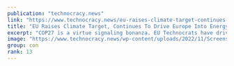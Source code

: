 ```yaml
---
publication: "technocracy.news"
link: "https://www.technocracy.news/eu-raises-climate-target-continues-to-drive-europe-into-energy-poverty/"
title: "EU Raises Climate Target, Continues To Drive Europe Into Energy Poverty"
excerpt: "COP27 is a virtue signaling bonanza. EU Technocrats have driven Europe into an energy crisis with their war on traditional energy sources. Instead of saving Europeans from de-industrialization and ene"
image: "https://www.technocracy.news/wp-content/uploads/2022/11/Screenshot-2022-11-15-at-8.02.27-AM.png"
group: con
rank: 13
---
```

